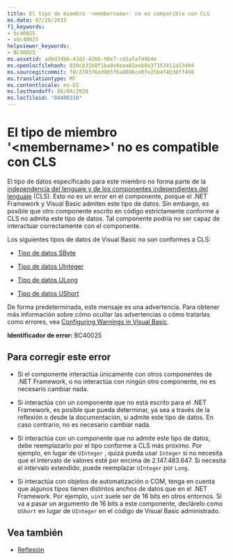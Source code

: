 ```yaml
---
title: El tipo de miembro '<membername>' no es compatible con CLS
ms.date: 07/20/2015
f1_keywords:
- bc40025
- vbc40025
helpviewer_keywords:
- BC40025
ms.assetid: adbd34bb-43d2-4266-90e7-cd1afaf49b4e
ms.openlocfilehash: 030cb31b8f1ba0e8eaa82eeb8e37153411a53404
ms.sourcegitcommit: f8c270376ed905f6a8896ce0fe25b4f4b38ff498
ms.translationtype: MT
ms.contentlocale: es-ES
ms.lasthandoff: 06/04/2020
ms.locfileid: "84400310"
---
```

# <a name="type-of-member-membername-is-not-cls-compliant"></a>El tipo de miembro '\<membername>' no es compatible con CLS
El tipo de datos especificado para este miembro no forma parte de la [independencia del lenguaje y de los componentes independientes del lenguaje](../../../standard/language-independence-and-language-independent-components.md) (CLS). Esto no es un error en el componente, porque el .NET Framework y Visual Basic admiten este tipo de datos. Sin embargo, es posible que otro componente escrito en código estrictamente conforme a CLS no admita este tipo de datos. Tal componente podría no ser capaz de interactuar correctamente con el componente.  
  
 Los siguientes tipos de datos de Visual Basic no son conformes a CLS:  
  
- [Tipo de datos SByte](../data-types/sbyte-data-type.md)  
  
- [Tipo de datos UInteger](../data-types/uinteger-data-type.md)  
  
- [Tipo de datos ULong](../data-types/ulong-data-type.md)  
  
- [Tipo de datos UShort](../data-types/ushort-data-type.md)  
  
 De forma predeterminada, este mensaje es una advertencia. Para obtener más información sobre cómo ocultar las advertencias o cómo tratarlas como errores, vea [Configuring Warnings in Visual Basic](/visualstudio/ide/configuring-warnings-in-visual-basic).  
  
 **Identificador de error:** BC40025  
  
## <a name="to-correct-this-error"></a>Para corregir este error  
  
- Si el componente interactúa únicamente con otros componentes de .NET Framework, o no interactúa con ningún otro componente, no es necesario cambiar nada.  
  
- Si interactúa con un componente que no está escrito para el .NET Framework, es posible que pueda determinar, ya sea a través de la reflexión o desde la documentación, si admite este tipo de datos. En caso contrario, no es necesario cambiar nada.  
  
- Si interactúa con un componente que no admite este tipo de datos, debe reemplazarlo por el tipo conforme a CLS más próximo. Por ejemplo, en lugar de `UInteger` , quizá pueda usar `Integer` si no necesita que el intervalo de valores esté por encima de 2.147.483.647. Si necesita el intervalo extendido, puede reemplazar `UInteger` por `Long`.  
  
- Si interactúa con objetos de automatización o COM, tenga en cuenta que algunos tipos tienen distintos anchos de datos que en el .NET Framework. Por ejemplo, `uint` suele ser de 16 bits en otros entornos. Si va a pasar un argumento de 16 bits a este componente, declárelo como `UShort` en lugar de `UInteger` en el código de Visual Basic administrado.  
  
## <a name="see-also"></a>Vea también

- [Reflexión](../../../framework/reflection-and-codedom/reflection.md)
